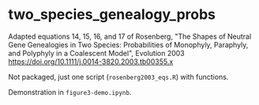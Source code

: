 # two_species_genealogy_probs
Adapted equations 14, 15, 16, and 17 of Rosenberg, "The Shapes of Neutral Gene Genealogies in Two Species: Probabilities of Monophyly, Paraphyly, and Polyphyly in a Coalescent Model", Evolution 2003 https://doi.org/10.1111/j.0014-3820.2003.tb00355.x

Not packaged, just one script (`rosenberg2003_eqs.R`) with functions.

Demonstration in `figure3-demo.ipynb`.
